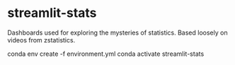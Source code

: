 # streamlit-stats
Dashboards used for exploring the mysteries of statistics.
Based loosely on videos from zstatistics.

conda env create -f environment.yml
conda activate streamlit-stats